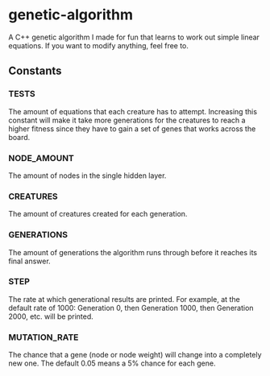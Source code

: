 # genetic-algorithm
A C++ genetic algorithm I made for fun that learns to work out simple linear equations. If you want to modify anything, feel free to.

## Constants

### TESTS
The amount of equations that each creature has to attempt. Increasing this constant will make it take more generations for the creatures to reach a higher fitness since they have to gain a set of genes that works across the board.

### NODE_AMOUNT
The amount of nodes in the single hidden layer.

### CREATURES
The amount of creatures created for each generation.

### GENERATIONS
The amount of generations the algorithm runs through before it reaches its final answer.

### STEP
The rate at which generational results are printed. For example, at the default rate of 1000: Generation 0, then Generation 1000, then Generation 2000, etc. will be printed.

### MUTATION_RATE
The chance that a gene (node or node weight) will change into a completely new one. The default 0.05 means a 5% chance for each gene.

